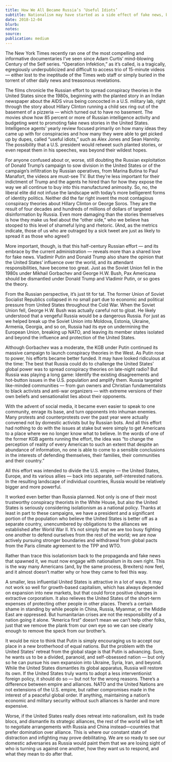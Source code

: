 ```yaml
---
title: How We All Became Russia’s ‘Useful Idiots’
subtitle: Nationalism may have started as a side effect of fake news, but it’s quickly becoming the new American way
date: 2018-12-04
blurb:
notes:
source:
publication: medium
---
```


The New York Times recently ran one of the most compelling and informative documentaries I’ve seen since Adam Curtis’ mind-blowing Century of the Self series. “Operation Infektion,” as it’s called, is a tragically, egregiously underpublicized and difficult to access trio of 15-minute videos — either lost to the ineptitude of the Times web staff or simply buried in the torrent of other daily news and treasonous revelations.

The films chronicle the Russian effort to spread conspiracy theories in the United States since the 1980s, beginning with the planted story in an Indian newspaper about the AIDS virus being concocted in a U.S. military lab, right through the story about Hillary Clinton running a child sex ring out of the basement of a pizzeria — which turned out to have no basement. The movies show how 85 percent or more of Russian intelligence activity and budgeting went to promoting fake news stories in the United States. Intelligence agents’ yearly review focused primarily on how many ideas they came up with for conspiracies and how many they were able to get picked up by dupes, called “useful idiots,” such as Alex Jones and Sean Hannity. The possibility that a U.S. president would retweet such planted stories, or even repeat them in his speeches, was beyond their wildest hopes.

For anyone confused about or, worse, still doubting the Russian exploitation of Donald Trump’s campaign to sow division in the United States or of the campaign’s infiltration by Russian operatives, from Marina Butina to Paul Manafort, the videos are must-see TV. But they’re less important for their indictment of Trump and the agents he hired than for how they expose the way we all continue to buy into this manufactured animosity. So, no, the liberal elite did not infuse the landscape with today’s more belligerent forms of identity politics. Neither did the far right invent the most contagious conspiracy theories about Hillary Clinton or George Soros. They are the result of four decades and hundreds of millions of dollars of targeted disinformation by Russia. Even more damaging than the stories themselves is how they make us feel about the “other side,” who we believe has stooped to this level of shameful lying and rhetoric. (And, as the metrics indicate, those of us who are outraged by a sick tweet are just as likely to spread it as those who agree!)

More important, though, is that this half-century Russian effort — and its embrace by the current administration — reveals more than a shared love for fake news. Vladimir Putin and Donald Trump also share the opinion that the United States’ influence over the world, and its attendant responsibilities, have become too great. Just as the Soviet Union fell in the 1980s under Mikhail Gorbachev and George H.W. Bush, Pax Americana should be dismantled under Donald Trump and Vladimir Putin, or so goes the theory.

From the Russian perspective, it’s just tit for tat. The former Union of Soviet Socialist Republics collapsed in no small part due to economic and political pressure from United States throughout the Cold War. When the Soviet Union fell, George H.W. Bush was actually careful not to gloat. He likely understood that a vengeful Russia would be a dangerous Russia. For just as we helped break up the Soviet Union into Moldova, Estonia, Ukraine, Armenia, Georgia, and so on, Russia had its eye on undermining the European Union, breaking up NATO, and leaving its member states isolated and beyond the influence and protection of the United States.

Although Gorbachev was a moderate, the KGB under Putin continued its massive campaign to launch conspiracy theories in the West. As Putin rose to power, his efforts became better funded. It may have looked ridiculous at the time: The best that Russia could do to challenge the United States’ global power was to spread conspiracy theories on late-night radio? But Russia was playing a long game: Identify the existing disagreements and hot-button issues in the U.S. population and amplify them. Russia targeted like-minded communities — from gun owners and Christian fundamentalists to black activists and anti-war organizers — with extreme versions of their own beliefs and sensationalist lies about their opponents.

With the advent of social media, it became even easier to speak to one community, enrage its base, and turn opponents into inhuman enemies. Many protests and counterprotests over the past year were actually convened not by domestic activists but by Russian bots. And all this effort had nothing to do with the issues at stake but were simply to get Americans to a place where we no longer know what to believe. In the words of one of the former KGB agents running the effort, the idea was “to change the perception of reality of every American to such an extent that despite an abundance of information, no one is able to come to a sensible conclusions in the interests of defending themselves, their families, their communities and their country.”

All this effort was intended to divide the U.S. empire — the United States, Europe, and its various allies — back into separate, self-interested nations. In the resulting landscape of individual countries, Russia would be relatively bigger and more powerful.

It worked even better than Russia planned. Not only is one of their most trustworthy conspiracy theorists in the White House, but also the United States is seriously considering isolationism as a national policy. Thanks at least in part to these campaigns, we have a president and a significant portion of the population who believe the United States is better off as a separate country, unencumbered by obligations to the alliances we established after World War II. It’s not simply that we are too busy fighting one another to defend ourselves from the rest of the world; we are now actively pursuing stronger boundaries and withdrawal from global pacts from the Paris climate agreement to the TPP and WTO.

Rather than trace this isolationism back to the propaganda and fake news that spawned it, we must now engage with nationalism in its own right. This is the way many Americans (and, by the same process, Brexiters) now feel, and it almost doesn’t matter why or how they came to feel this way.

A smaller, less influential United States is attractive in a lot of ways. It may not work so well for growth-based capitalism, which has always depended on expansion into new markets, but that could force positive changes in extractive corporatism. It also relieves the United States of the short-term expenses of protecting other people in other places. There’s a certain shame in standing by while people in China, Russia, Myanmar, or the Middle East are oppressed. But humanitarian crises are not the responsibility of a nation going it alone. “America first” doesn’t mean we can’t help other folks, just that we remove the plank from our own eye so we can see clearly enough to remove the speck from our brother’s.

It would be nice to think that Putin is simply encouraging us to accept our place in a new brotherhood of equal nations. But the problem with the United States’ retreat from the global stage is that Putin is advancing. Sure, he wants us to be a divided, paranoid, and self-obsessed nation — but only so he can pursue his own expansion into Ukraine, Syria, Iran, and beyond. While the United States dismantles its global apparatus, Russia will restore its own.
If the United States truly wants to adopt a less interventionist foreign policy, it should do so — but not for the wrong reasons. There’s a difference between empire and alliances. NATO and the United Nations are not extensions of the U.S. empire, but rather compromises made in the interest of a peaceful global order. If anything, maintaining a nation’s economic and military security without such alliances is harder and more expensive.

Worse, if the United States really does retreat into nationalism, exit its trade blocs, and dismantle its strategic alliances, the rest of the world will be left to negotiate arrangements with Russia and China instead—countries that prefer domination over alliance. This is where our constant state of distraction and infighting may prove debilitating. We are so ready to see our domestic adversaries as Russia would paint them that we are losing sight of who is turning us against one another, how they want us to respond, and what they mean to do after that.
